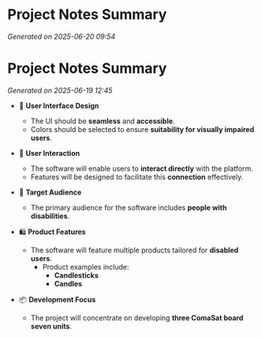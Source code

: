 # Project Notes Summary

*Generated on 2025-06-20 09:54*

# Project Notes Summary

*Generated on 2025-06-19 12:45*

- 🎨 **User Interface Design**
  - The UI should be **seamless** and **accessible**.
  - Colors should be selected to ensure **suitability for visually impaired users**.

- 🤝 **User Interaction**
  - The software will enable users to **interact directly** with the platform.
  - Features will be designed to facilitate this **connection** effectively.

- 🎯 **Target Audience**
  - The primary audience for the software includes **people with disabilities**.

- 🛍️ **Product Features**
  - The software will feature multiple products tailored for **disabled users**.
    - Product examples include:
      - **Candlesticks**
      - **Candles**

- 📦 **Development Focus**
  - The project will concentrate on developing **three ComaSat board seven units**.